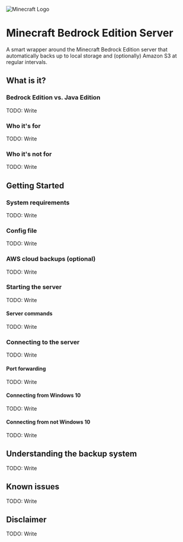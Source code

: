 ![Minecraft Logo](https://www.minecraft.net/etc.clientlibs/minecraft/clientlibs/main/resources/img/header/logo.png)

# Minecraft Bedrock Edition Server

A smart wrapper around the Minecraft Bedrock Edition server that automatically backs up to local storage and (optionally) Amazon S3 at regular intervals.

## What is it?

### Bedrock Edition vs. Java Edition
TODO: Write

### Who it's for
TODO: Write

### Who it's not for
TODO: Write

## Getting Started

### System requirements
TODO: Write

### Config file
TODO: Write

### AWS cloud backups (optional)
TODO: Write

### Starting the server
TODO: Write

#### Server commands
TODO: Write

### Connecting to the server
TODO: Write

#### Port forwarding
TODO: Write

#### Connecting from Windows 10
TODO: Write

#### Connecting from not Windows 10
TODO: Write

## Understanding the backup system
TODO: Write

## Known issues
TODO: Write

## Disclaimer
TODO: Write
